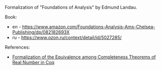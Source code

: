 Formalization of "Foundations of Analysis" by Edmund Landau.

Book:
* en - https://www.amazon.com/Foundations-Analysis-Ams-Chelsea-Publishing/dp/082182693X
* ru - https://www.ozon.ru/context/detail/id/5027285/

References:
* [Formalization of the Equivalence among Completeness Theorems of Real Number in Coq](https://www.mdpi.com/2227-7390/9/1/38/htm)
